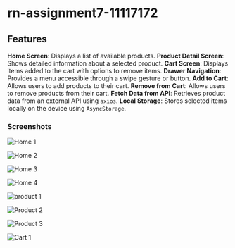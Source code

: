 # rn-assignment7-11117172

## Features

**Home Screen**: Displays a list of available products.
**Product Detail Screen**: Shows detailed information about a selected product.
**Cart Screen**: Displays items added to the cart with options to remove items.
**Drawer Navigation**: Provides a menu accessible through a swipe gesture or button.
**Add to Cart**: Allows users to add products to their cart.
**Remove from Cart**: Allows users to remove products from their cart.
**Fetch Data from API**: Retrieves product data from an external API using `axios`.
**Local Storage**: Stores selected items locally on the device using `AsyncStorage`.

### Screenshots

![Home 1](https://github.com/user-attachments/assets/1678dd5d-14bb-4576-9199-5a6f7f310b66)

![Home 2](https://github.com/user-attachments/assets/bfe2d9da-328c-4e8a-a4f9-5c4ce38d0500)

![Home 3](https://github.com/user-attachments/assets/976462ab-0f5b-436d-a7d1-ffd91510387f)

![Home 4](https://github.com/user-attachments/assets/36f7ef4a-3b75-4c45-a5e8-d67bd5ff35d3)

![product 1](https://github.com/user-attachments/assets/a1e7e591-03d1-4839-94d0-7780b3dbd75c)

![Product 2](https://github.com/user-attachments/assets/6d9a682c-e017-4ef7-9b3e-9fc02c0632b8)

![Product 3](https://github.com/user-attachments/assets/b1fa142f-77bc-4daa-8ddf-313729d821cc)

![Cart 1](https://github.com/user-attachments/assets/222478fc-5c45-4565-be71-3bc1d0e630f5)
